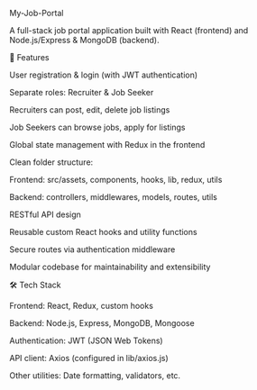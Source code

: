 My-Job-Portal

A full-stack job portal application built with React (frontend) and Node.js/Express & MongoDB (backend).

🚀 Features

User registration & login (with JWT authentication)

Separate roles: Recruiter & Job Seeker

Recruiters can post, edit, delete job listings

Job Seekers can browse jobs, apply for listings

Global state management with Redux in the frontend

Clean folder structure:

Frontend: src/assets, components, hooks, lib, redux, utils

Backend: controllers, middlewares, models, routes, utils

RESTful API design

Reusable custom React hooks and utility functions

Secure routes via authentication middleware

Modular codebase for maintainability and extensibility

🛠️ Tech Stack

Frontend: React, Redux, custom hooks

Backend: Node.js, Express, MongoDB, Mongoose

Authentication: JWT (JSON Web Tokens)

API client: Axios (configured in lib/axios.js)

Other utilities: Date formatting, validators, etc.
